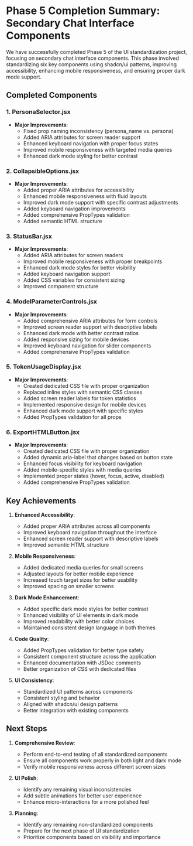 # Phase 5 Completion Summary: Secondary Chat Interface Components

We have successfully completed Phase 5 of the UI standardization project, focusing on secondary chat interface components. This phase involved standardizing six key components using shadcn/ui patterns, improving accessibility, enhancing mobile responsiveness, and ensuring proper dark mode support.

## Completed Components

### 1. PersonaSelector.jsx
- **Major Improvements**:
  - Fixed prop naming inconsistency (persona_name vs. persona)
  - Added ARIA attributes for screen reader support
  - Enhanced keyboard navigation with proper focus states
  - Improved mobile responsiveness with targeted media queries
  - Enhanced dark mode styling for better contrast

### 2. CollapsibleOptions.jsx
- **Major Improvements**:
  - Added proper ARIA attributes for accessibility
  - Enhanced mobile responsiveness with fluid layouts
  - Improved dark mode support with specific contrast adjustments
  - Added keyboard navigation improvements
  - Added comprehensive PropTypes validation
  - Added semantic HTML structure

### 3. StatusBar.jsx
- **Major Improvements**:
  - Added ARIA attributes for screen readers
  - Improved mobile responsiveness with proper breakpoints
  - Enhanced dark mode styles for better visibility
  - Added keyboard navigation support
  - Added CSS variables for consistent sizing
  - Improved component structure

### 4. ModelParameterControls.jsx
- **Major Improvements**:
  - Added comprehensive ARIA attributes for form controls
  - Improved screen reader support with descriptive labels
  - Enhanced dark mode with better contrast ratios
  - Added responsive sizing for mobile devices
  - Improved keyboard navigation for slider components
  - Added comprehensive PropTypes validation

### 5. TokenUsageDisplay.jsx
- **Major Improvements**:
  - Created dedicated CSS file with proper organization
  - Replaced inline styles with semantic CSS classes
  - Added screen reader labels for token statistics
  - Implemented responsive design for mobile devices
  - Enhanced dark mode support with specific styles
  - Added PropTypes validation for all props

### 6. ExportHTMLButton.jsx
- **Major Improvements**:
  - Created dedicated CSS file with proper organization
  - Added dynamic aria-label that changes based on button state
  - Enhanced focus visibility for keyboard navigation
  - Added mobile-specific styles with media queries
  - Implemented proper states (hover, focus, active, disabled)
  - Added comprehensive PropTypes validation

## Key Achievements

1. **Enhanced Accessibility**:
   - Added proper ARIA attributes across all components
   - Improved keyboard navigation throughout the interface
   - Enhanced screen reader support with descriptive labels
   - Improved semantic HTML structure

2. **Mobile Responsiveness**:
   - Added dedicated media queries for small screens
   - Adjusted layouts for better mobile experience
   - Increased touch target sizes for better usability
   - Improved spacing on smaller screens

3. **Dark Mode Enhancement**:
   - Added specific dark mode styles for better contrast
   - Enhanced visibility of UI elements in dark mode
   - Improved readability with better color choices
   - Maintained consistent design language in both themes

4. **Code Quality**:
   - Added PropTypes validation for better type safety
   - Consistent component structure across the application
   - Enhanced documentation with JSDoc comments
   - Better organization of CSS with dedicated files

5. **UI Consistency**:
   - Standardized UI patterns across components
   - Consistent styling and behavior
   - Aligned with shadcn/ui design patterns
   - Better integration with existing components

## Next Steps

1. **Comprehensive Review**:
   - Perform end-to-end testing of all standardized components
   - Ensure all components work properly in both light and dark mode
   - Verify mobile responsiveness across different screen sizes

2. **UI Polish**:
   - Identify any remaining visual inconsistencies
   - Add subtle animations for better user experience
   - Enhance micro-interactions for a more polished feel

3. **Planning**:
   - Identify any remaining non-standardized components
   - Prepare for the next phase of UI standardization
   - Prioritize components based on visibility and importance